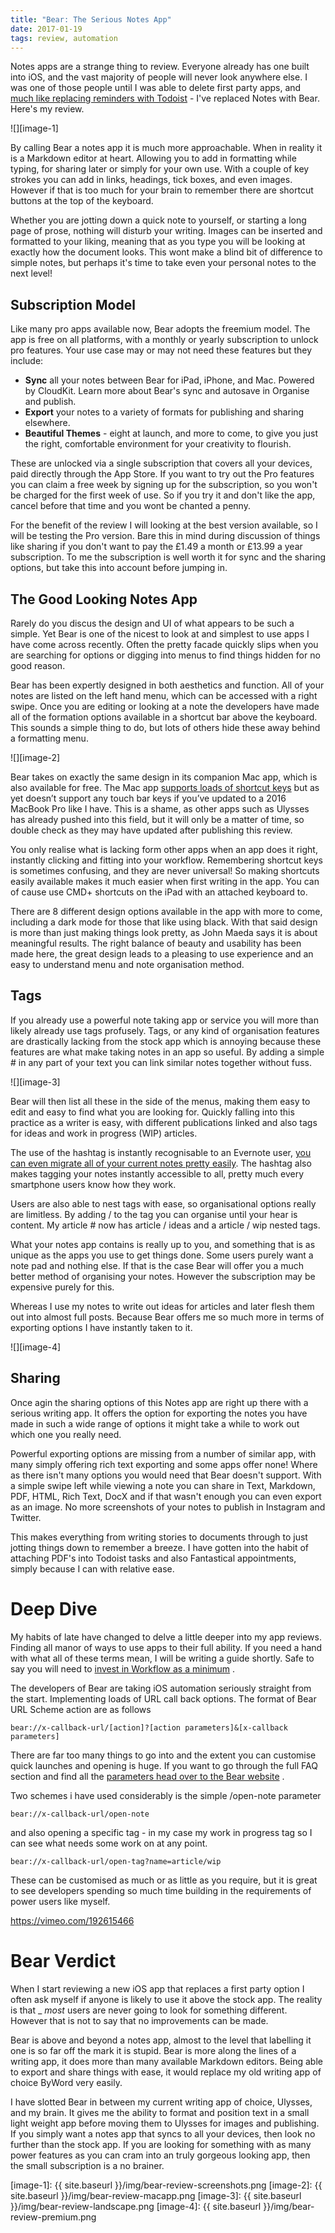 ```yaml
---
title: "Bear: The Serious Notes App"
date: 2017-01-19
tags: review, automation
---
```

Notes apps are a strange thing to review. Everyone already has one built into iOS, and the vast majority of people will never look anywhere else. I was one of those people until I was able to delete first party apps, and [much like replacing reminders with Todoist][1] - I've replaced Notes with Bear. Here's my review.

![][image-1]

By calling Bear a notes app it is much more approachable. When in reality it is a Markdown editor at heart. Allowing you to add in formatting while typing, for sharing later or simply for your own use. With a couple of key strokes you can add in links, headings, tick boxes, and even images. However if that is too much for your brain to remember there are shortcut buttons at the top of the keyboard.

Whether you are jotting down a quick note to yourself, or starting a long page of prose, nothing will disturb your writing. Images can be inserted and formatted to your liking, meaning that as you type you will be looking at exactly how the document looks. This wont make a blind bit of difference to simple notes, but perhaps it's time to take even your personal notes to the next level!

## Subscription Model
Like many pro apps available now, Bear adopts the freemium model. The app is free on all platforms, with a monthly or yearly subscription to unlock pro features. Your use case may or may not need these features but they include:
* **Sync** all your notes between Bear for iPad, iPhone, and Mac. Powered by CloudKit. Learn more about Bear's sync and autosave in Organise and publish.
* **Export** your notes to a variety of formats for publishing and sharing elsewhere.
* **Beautiful Themes** - eight at launch, and more to come, to give you just the right, comfortable environment for your creativity to flourish.

These are unlocked via a single subscription that covers all your devices, paid directly through the App Store. If you want to try out the Pro features you can claim a free week by signing up for the subscription, so you won't be charged for the first week of use. So if you try it and don't like the app, cancel before that time and you wont be chanted a penny.

For the benefit of the review I will looking at the best version available, so I will be testing the Pro version. Bare this in mind during discussion of things like sharing if you don't want to pay the £1.49 a month or £13.99 a year subscription. To me the subscription is well worth it for sync and the sharing options, but take this into account before jumping in.

## The Good Looking Notes App
Rarely do you discus the design and UI of what appears to be such a simple. Yet Bear is one of the nicest to look at and simplest to use apps I have come across recently. Often the pretty facade quickly slips when you are searching for options or digging into menus to find things hidden for no good reason.  

Bear has been expertly designed in both aesthetics and function. All of your notes are listed on the left hand menu, which can be accessed with a right swipe. Once you are editing or looking at a note the developers have made all of the formation options available in a shortcut bar above the keyboard. This sounds a simple thing to do, but lots of others hide these away behind a formatting menu.

![][image-2]

Bear takes on exactly the same design in its companion Mac app, which is also available for free. The Mac app [supports loads of shortcut keys][2] but as yet doesn’t support any touch bar keys if you’ve updated to a 2016 MacBook Pro like I have. This is a shame, as other apps such as Ulysses has already pushed into this field, but it will only be a matter of time, so double check as they may have updated after publishing this review.

You only realise what is lacking form other apps when an app does it right, instantly clicking and fitting into your workflow. Remembering shortcut keys is sometimes confusing, and they are never universal! So making shortcuts easily available makes it much easier when first writing in the app. You can of cause use CMD+ shortcuts on the iPad with an attached keyboard to.

There are 8 different design options available in the app with more to come, including a dark mode for those that like using black. With that said design is more than just making things look pretty, as John Maeda says it is about meaningful results. The right balance of beauty and usability has been made here, the great design leads to a pleasing to use experience and an easy to understand menu and note organisation method.

## Tags
If you already use a powerful note taking app or service you will more than likely already use tags profusely. Tags, or any kind of organisation features are drastically lacking from the stock app which is annoying because these features are what make taking notes in an app so useful. By adding a simple # in any part of your text you can link similar notes together without fuss.

![][image-3]

Bear will then list all these in the side of the menus, making them easy to edit and easy to find what you are looking for. Quickly falling into this practice as a writer is easy, with different publications linked and also tags for ideas and work in progress (WIP) articles.

The use of the hashtag is instantly recognisable to an Evernote user, [you can even migrate all of your current notes pretty easily][3].  The hashtag also makes tagging your notes instantly accessible to all, pretty much every smartphone users know how they work.

Users are also able to nest tags with ease, so organisational options really are limitless. By adding / to the tag you can organise until your hear is content. My article # now has article / ideas and a article / wip nested tags.

What your notes app contains is really up to you, and something that is as unique as the apps you use to get things done. Some users purely want a note pad and nothing else. If that is the case Bear will offer you a much better method of organising your notes. However the subscription may be expensive purely for this.

Whereas I use my notes to write out ideas for articles and later flesh them out into almost full posts. Because Bear offers me so much more in terms of exporting options I have instantly taken to it.

![][image-4]

## Sharing
Once agin the sharing options of this Notes app are right up there with a serious writing app. It offers the option for exporting the notes you have made in such a wide range of options it might take a while to work out which one you really need.

Powerful exporting options are missing from a number of similar app, with many simply offering rich text exporting and some apps offer none! Where as there isn't many options you would need that Bear doesn't support. With a simple swipe left while viewing a note you can share in Text, Markdown, PDF, HTML, Rich Text, DocX and if that wasn't enough you can even export as an image. No more screenshots of your notes to publish in Instagram and Twitter.

This makes everything from writing stories to documents through to just jotting things down to remember a breeze. I have gotten into the habit of attaching PDF's into Todoist tasks and also Fantastical appointments, simply because I can with relative ease.

# Deep Dive
My habits of late have changed to delve a little deeper into my app reviews. Finding all manor of ways to use apps to their full ability. If you need a hand with what all of these terms mean, I will be writing a guide shortly. Safe to say you will need to [invest in Workflow as a minimum][4] .

The developers of Bear are taking iOS automation seriously straight from the start. Implementing loads of URL call back options.  The format of Bear URL Scheme action are as follows
```
bear://x-callback-url/[action]?[action parameters]&[x-callback parameters]
```

There are far too many things to go into and the extent you can customise quick launches and opening is huge. If you want to go through the full FAQ section and find all the [parameters head over to the Bear website][5] .

Two schemes i have used considerably is the simple /open-note parameter
```
bear://x-callback-url/open-note
```
and also opening a specific tag -  in my case my work in progress tag so I can see what needs some work on at any point.
```
bear://x-callback-url/open-tag?name=article/wip
```
These can be customised as much or as little as you require, but it is great to see developers spending so much time building in the requirements of power users like myself.

https://vimeo.com/192615466

# Bear Verdict
When I start reviewing a new iOS app that replaces a first party option I often ask myself if anyone is likely to use it above the stock app. The reality is that \_
*most* users are never going to look for something different. However that is not to say that no improvements can be made.

Bear is above and beyond a notes app, almost to the level that labelling it one is so far off the mark it is stupid. Bear is more along the lines of a writing app, it does more than many available Markdown editors. Being able to export and share things with ease, it would replace my old writing app of choice ByWord very easily.

I have slotted Bear in between my current writing app of choice, Ulysses, and my brain. It gives me the ability to format and position text in a small light weight app before moving them to Ulysses for images and publishing. If you simply want a notes app that syncs to all your devices, then look no further than the stock app. If you are looking for something with as many power features as you can cram into an truly gorgeous looking app, then the small subscription is a no brainer.

[1]:	http://www.gr36.com/todoist-review/
[2]:	http://www.bear-writer.com/faq/Shortcuts/Mac%20shortcuts/
[3]:	http://www.bear-writer.com/faq/?q=migrate
[4]:	http://www.gr36.com/how-to-get-started-with-workflow/
[5]:	http://www.bear-writer.com/faq/X-callback-url%20Scheme%20documentation/

[image-1]:	{{ site.baseurl }}/img/bear-review-screenshots.png
[image-2]:	{{ site.baseurl }}/img/bear-review-macapp.png
[image-3]:	{{ site.baseurl }}/img/bear-review-landscape.png
[image-4]:	{{ site.baseurl }}/img/bear-review-premium.png
